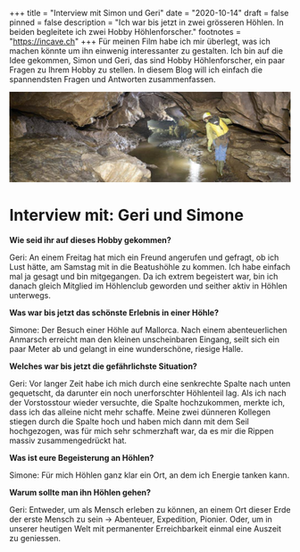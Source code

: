 +++
title = "Interview mit Simon und Geri"
date = "2020-10-14"
draft = false
pinned = false
description = "Ich war bis jetzt in zwei grösseren Höhlen. In beiden begleitete ich zwei Hobby Höhlenforscher."
footnotes = "https://incave.ch"
+++
Für meinen Film habe ich mir überlegt, was ich machen könnte um ihn einwenig interessanter zu gestalten. Ich bin auf die Idee gekommen, Simon und Geri, das sind Hobby Höhlenforscher, ein paar Fragen zu Ihrem Hobby zu stellen. In diesem Blog will ich einfach die spannendsten Fragen und Antworten zusammenfassen.

![](5db96cdad0b98.jpg)

# Interview mit: Geri und Simone

**Wie seid ihr auf dieses Hobby gekommen?**

Geri: An einem Freitag hat mich ein Freund angerufen und gefragt, ob ich Lust hätte, am Samstag mit in die Beatushöhle zu kommen. Ich habe einfach mal ja gesagt und bin mitgegangen. Da ich extrem begeistert war, bin ich danach gleich Mitglied im Höhlenclub geworden und seither aktiv in Höhlen unterwegs.

**Was war bis jetzt das schönste Erlebnis in einer Höhle?**

Simone: Der Besuch einer Höhle auf Mallorca. Nach einem abenteuerlichen Anmarsch erreicht man den kleinen unscheinbaren Eingang, seilt sich ein paar Meter ab und gelangt in eine wunderschöne, riesige Halle.

**Welches war bis jetzt die gefährlichste Situation?**

Geri: Vor langer Zeit habe ich mich durch eine senkrechte Spalte nach unten gequetscht, da darunter ein noch unerforschter Höhlenteil lag. Als ich nach der Vorstosstour wieder versuchte, die Spalte hochzukommen, merkte ich, dass ich das alleine nicht mehr schaffe. Meine zwei dünneren Kollegen stiegen durch die Spalte hoch und haben mich dann mit dem Seil hochgezogen, was für mich sehr schmerzhaft war, da es mir die Rippen massiv zusammengedrückt hat.

**Was ist eure Begeisterung an Höhlen?**

Simone: Für mich Höhlen ganz klar ein Ort, an dem ich Energie tanken kann.

**Warum sollte man ihn Höhlen gehen?**

Geri: Entweder, um als Mensch erleben zu können, an einem Ort dieser Erde der erste Mensch zu sein -> Abenteuer, Expedition, Pionier. Oder, um in unserer heutigen Welt mit permanenter Erreichbarkeit einmal eine Auszeit zu geniessen.